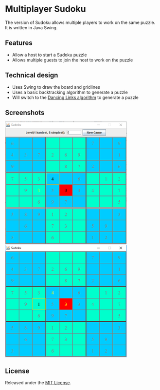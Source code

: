 # Multiplayer Sudoku
The version of Sudoku allows multiple players to work on the same puzzle.  It is written in Java Swing.
 
## Features
* Allow a host to start a Sudoku puzzle
* Allows multiple guests to join the host to work on the puzzle

## Technical design
* Uses Swing to draw the board and gridlines
* Uses a basic backtracking algorithm to generate a puzzle
* Will switch to the [Dancing Links algorithm](https://www.ocf.berkeley.edu/~jchu/publicportal/sudoku/0011047.pdf) to generate a puzzle

## Screenshots
![screen](/screenshots/sudoku-host.png) ![screen](/screenshots/sudoku-guest.png)

## License
Released under the [MIT License](http://creativecommons.org/licenses/MIT/).
